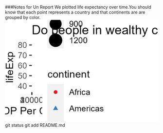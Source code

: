 ###Notes for Un Report
We plotted life expectancy over time.You should know that each point represents a country and that continents are are grouped by color.
![](figures/gdpPercap_lifeExp.png)
git status
git add README.md

